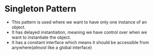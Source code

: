# Singleton Pattern

- This pattern is used where we want to have only one instance of an object.
- It has delayed instantiation, meaning we have control over when we want to instantiate the object.
- It has a constant interface which means it should be accessible from anywhere(*almost* like a global interface)